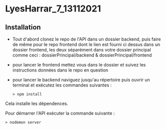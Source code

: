 # LyesHarrar_7_13112021

## Installation

- Tout d'abord clonez le repo de l'API dans un dossier backend, puis faire de même pour le repo frontend dont le lien est fourni ci dessus dans un dossier frontend, les deux séparément dans votre dossier principal comme ceci : dossierPrincipal/backend & dossierPrincipal/frontend
- pour lancer le frontend mettez vous dans le dossier et suivez les instructions données dans le repo en question
- pour lancer le backend naviguez jusqu'au répertoire puis ouvrir un terminal et exécutez les commandes suivantes :

      > npm install

Cela installe les dépendences.

Pour démarrer l'API exécuter la commande suivante :

    > nodemon server
